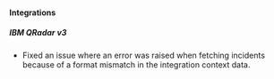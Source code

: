 
#### Integrations
##### IBM QRadar v3
- Fixed an issue where an error was raised when fetching incidents because of a format mismatch in the integration context data. 